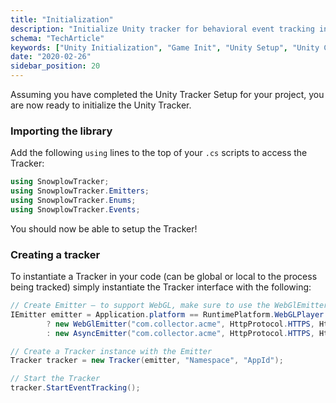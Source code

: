 ```yaml
---
title: "Initialization"
description: "Initialize Unity tracker for behavioral event tracking in Unity games and applications."
schema: "TechArticle"
keywords: ["Unity Initialization", "Game Init", "Unity Setup", "Unity Configuration", "Game Analytics", "Unity Init"]
date: "2020-02-26"
sidebar_position: 20
---
```


Assuming you have completed the Unity Tracker Setup for your project, you are now ready to initialize the Unity Tracker.

### Importing the library

Add the following `using` lines to the top of your `.cs` scripts to access the Tracker:

```csharp
using SnowplowTracker;
using SnowplowTracker.Emitters;
using SnowplowTracker.Enums;
using SnowplowTracker.Events;
```

You should now be able to setup the Tracker!

### Creating a tracker

To instantiate a Tracker in your code (can be global or local to the process being tracked) simply instantiate the Tracker interface with the following:

```csharp
// Create Emitter – to support WebGL, make sure to use the WebGlEmitter
IEmitter emitter = Application.platform == RuntimePlatform.WebGLPlayer
        ? new WebGlEmitter("com.collector.acme", HttpProtocol.HTTPS, HttpMethod.POST)
        : new AsyncEmitter("com.collector.acme", HttpProtocol.HTTPS, HttpMethod.POST);

// Create a Tracker instance with the Emitter
Tracker tracker = new Tracker(emitter, "Namespace", "AppId");

// Start the Tracker
tracker.StartEventTracking();
```
